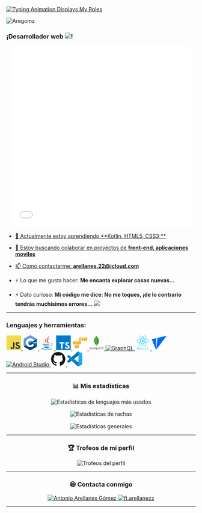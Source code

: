 

[![Typing Animation Displays My Roles](https://readme-typing-svg.herokuapp.com?color=%2336BCF7&lines=Hi+I'm+Antonio+Arellanes;Welcome+to+my+GitHub+profile)](https://git.io/typing-svg)

<p align="left"> <img src="https://komarev.com/ghpvc/?username=Aregomz&label=Visitas+al+perfil&color=0e75b6&style=flat" alt="Aregomz" /> </p>

<h3>¡Desarrollador web <img src="https://media.giphy.com/media/WUlplcMpOCEmTGBtBW/giphy.gif" width="30">!</h3>

<p align="center">
  <iframe src="code gift" width="480" height="480" style="" frameBorder="0" class="giphy-embed" allowFullScreen></iframe>
  <p><a href="https://giphy.com/gifs/computador-gu-tecnology-bGgsc5mWoryfgKBx1u" </a></p>
</p>


- 🌱 Actualmente estoy aprendiendo **Kotlin, HTML5, CSS3 **

- 👯 Estoy buscando colaborar en proyectos de **front-end, aplicaciones moviles**

- 📫 Cómo contactarme: **arellanes.22@icloud.com**

- ⚡ Lo que me gusta hacer: **Me encanta explorar cosas nuevas...**

- ⚡ Dato curioso: **Mi código me dice: No me toques, ¡de lo contrario tendrás muchísimos errores...** <img src="https://media.giphy.com/media/m6OomwWCojfS8/giphy.gif" width="34">

---

<h3 align="left">Lenguajes y herramientas:</h3>
<p align="left">

  <a href="https://developer.mozilla.org/en-US/docs/Web/JavaScript" target="_blank" rel="noreferrer">
  <img src="https://raw.githubusercontent.com/devicons/devicon/master/icons/javascript/javascript-original.svg" alt="JavaScript" width="40" height="40"/>
</a>
  <a href="https://www.w3schools.com/cpp/" target="_blank" rel="noreferrer">
    <img src="https://raw.githubusercontent.com/devicons/devicon/master/icons/cplusplus/cplusplus-original.svg" alt="C++" width="40" height="40"/>
  </a>
  <a href="https://www.java.com/" target="_blank" rel="noreferrer">
    <img src="https://raw.githubusercontent.com/devicons/devicon/master/icons/java/java-original.svg" alt="Java" width="40" height="40"/>
  </a>
  <a href="https://www.typescriptlang.org/" target="_blank" rel="noreferrer">
    <img src="https://raw.githubusercontent.com/devicons/devicon/master/icons/typescript/typescript-original.svg" alt="TypeScript" width="40" height="40"/>
  </a>
  <a href="https://aws.amazon.com/" target="_blank" rel="noreferrer">
    <img src="https://raw.githubusercontent.com/devicons/devicon/master/icons/amazonwebservices/amazonwebservices-original.svg" alt="AWS" width="40" height="40"/>
  </a>
  <a href="https://www.mongodb.com/" target="_blank" rel="noreferrer">
    <img src="https://raw.githubusercontent.com/devicons/devicon/master/icons/mongodb/mongodb-original-wordmark.svg" alt="MongoDB" width="40" height="40"/>
  </a>
  <a href="https://graphql.org/" target="_blank" rel="noreferrer">
    <img src="https://www.vectorlogo.zone/logos/graphql/graphql-icon.svg" alt="GraphQL" width="40" height="40"/>
  </a>
  <a href="https://react.dev/" target="_blank" rel="noreferrer">
    <img src="https://raw.githubusercontent.com/devicons/devicon/master/icons/react/react-original-wordmark.svg" alt="React" width="40" height="40"/>
  </a>
  <a href="https://vitejs.dev/" target="_blank" rel="noreferrer">
    <img src="https://raw.githubusercontent.com/devicons/devicon/master/icons/vite/vite-original.svg" alt="Vite" width="40" height="40"/>
  </a>
  <a href="https://developer.android.com/studio" target="_blank" rel="noreferrer">
    <img src="https://upload.wikimedia.org/wikipedia/commons/9/92/Android_Studio_Trademark.svg" alt="Android Studio" width="40" height="40"/>
  </a>
  <a href="https://github.com/" target="_blank" rel="noreferrer">
    <img src="https://raw.githubusercontent.com/devicons/devicon/master/icons/github/github-original.svg" alt="GitHub" width="40" height="40"/>
  </a>
  <a href="https://code.visualstudio.com/" target="_blank" rel="noreferrer">
    <img src="https://raw.githubusercontent.com/devicons/devicon/master/icons/vscode/vscode-original.svg" alt="Visual Studio Code" width="40" height="40"/>
  </a>
</p>

---

<h3 align="center">📊 Mis estadísticas</h3>
<p align="center">
  <img align="center" src="https://github-readme-stats.vercel.app/api/top-langs?username=Aregomz&show_icons=true&title_color=fff&icon_color=79ff97&text_color=efefef&bg_color=24292e" alt="Estadísticas de lenguajes más usados" />
</p>
<p align="center">
  <img align="center" src="https://github-readme-streak-stats.herokuapp.com/?user=Aregomz&show_icons=true&title_color=fff&icon_color=79ff97&text_color=efefef&bg_color=24292e" alt="Estadísticas de rachas" />
</p>
<p align="center">
  <img align="center" src="https://github-readme-stats.vercel.app/api?username=Aregomz&show_icons=true&title_color=fff&icon_color=79ff97&text_color=efefef&bg_color=24292e" alt="Estadísticas generales" />
</p>

---

<div align="center">
<h3><b>🏆 Trofeos de mi perfil</b></h3>
<p align="center">
  <img src="https://github-profile-trophy.vercel.app/?username=Aregomz" alt="Trofeos del perfil" />
</p>
</div>

---

<div align="center">
<h3><b>😄 Contacta conmigo</b></h3>
</div>
<p align="center">
  <a href="https://www.linkedin.com/in/antonio-arellanes-gomez-19b8a5317" target="blank">
    <img align="center" src="https://raw.githubusercontent.com/rahuldkjain/github-profile-readme-generator/master/src/images/icons/Social/linked-in-alt.svg" alt="Antonio Arellanes Gómez" height="30" width="40" />
  </a>
  <a href="https://www.instagram.com/ft.arellanezz/" target="blank">
    <img align="center" src="https://raw.githubusercontent.com/rahuldkjain/github-profile-readme-generator/master/src/images/icons/Social/instagram.svg" alt="ft.arellanezz" height="30" width="40" />
  </a>
</p>

---
